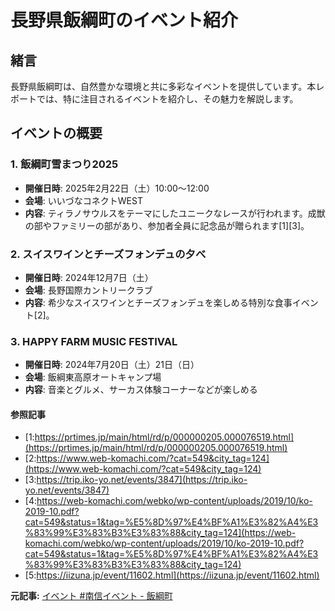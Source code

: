 # 長野県飯綱町のイベント紹介

## 緒言

長野県飯綱町は、自然豊かな環境と共に多彩なイベントを提供しています。本レポートでは、特に注目されるイベントを紹介し、その魅力を解説します。

## イベントの概要

### 1. **飯綱町雪まつり2025**

- **開催日時**: 2025年2月22日（土）10:00～12:00
- **会場**: いいづなコネクトWEST
- **内容**: ティラノサウルスをテーマにしたユニークなレースが行われます。成獣の部やファミリーの部があり、参加者全員に記念品が贈られます[1][3]。

### 2. **スイスワインとチーズフォンデュの夕べ**

- **開催日時**: 2024年12月7日（土）
- **会場**: 長野国際カントリークラブ
- **内容**: 希少なスイスワインとチーズフォンデュを楽しめる特別な食事イベント[2]。

### 3. **HAPPY FARM MUSIC FESTIVAL**

- **開催日時**: 2024年7月20日（土）21日（日）
- **会場**: 飯綱東高原オートキャンプ場
- **内容**: 音楽とグルメ、サーカス体験コーナーなどが楽しめる

#### 参照記事
- [1:https://prtimes.jp/main/html/rd/p/000000205.000076519.html](https://prtimes.jp/main/html/rd/p/000000205.000076519.html)
- [2:https://www.web-komachi.com/?cat=549&city_tag=124](https://www.web-komachi.com/?cat=549&city_tag=124)
- [3:https://trip.iko-yo.net/events/3847](https://trip.iko-yo.net/events/3847)
- [4:https://web-komachi.com/webko/wp-content/uploads/2019/10/ko-2019-10.pdf?cat=549&status=1&tag=%E5%8D%97%E4%BF%A1%E3%82%A4%E3%83%99%E3%83%B3%E3%83%88&city_tag=124](https://web-komachi.com/webko/wp-content/uploads/2019/10/ko-2019-10.pdf?cat=549&status=1&tag=%E5%8D%97%E4%BF%A1%E3%82%A4%E3%83%99%E3%83%B3%E3%83%88&city_tag=124)
- [5:https://iizuna.jp/event/11602.html](https://iizuna.jp/event/11602.html)


**元記事:** [イベント #南信イベント - 飯綱町](https://www.web-komachi.com/webko/privacypolicy/?cat=549&tag=南信イベント&status=1&city_tag=124)